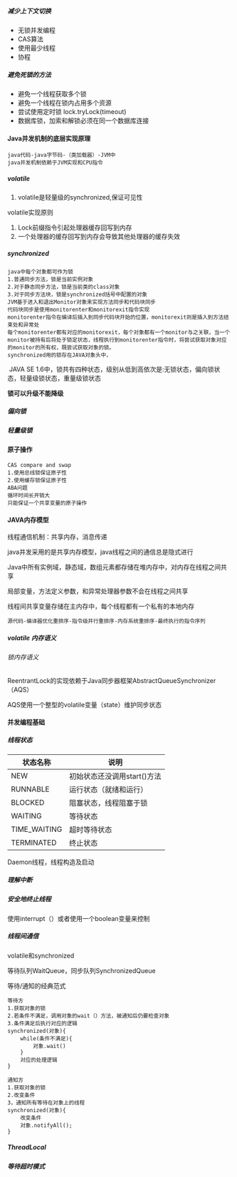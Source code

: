 ##### 减少上下文切换

+ 无锁并发编程
+ CAS算法
+ 使用最少线程
+ 协程 

##### 避免死锁的方法

+ 避免一个线程获取多个锁
+ 避免一个线程在锁内占用多个资源
+ 尝试使用定时锁 lock.tryLock(timeout)
+ 数据库锁，加索和解锁必须在同一个数据库连接

#### Java并发机制的底层实现原理

``` 
java代码-java字节码-（类加载器）-JVM中
java并发机制依赖于JVM实现和CPU指令
```

##### volatile

1. volatile是轻量级的synchronized,保证可见性

volatile实现原则

1. Lock前缀指令引起处理器缓存回写到内存
2. 一个处理器的缓存回写到内存会导致其他处理器的缓存失效

##### synchronized

``` 
java中每个对象都可作为锁
1.普通同步方法，锁是当前实例对象
2.对于静态同步方法，锁是当前类的class对象
3.对于同步方法块，锁是synchronized括号中配置的对象
JVM基于进入和退出Monitor对象来实现方法同步和代码块同步
代码块同步是使用monitorenter和monitorexit指令实现
monitorenter指令在编译后插入到同步代码块开始的位置，monitorexit则是插入到方法结束处和异常处
每个monitorenter都有对应的monitorexit，每个对象都有一个monitor与之关联，当一个monitor被持有后将处于锁定状态，线程执行到monitorenter指令时，将尝试获取对象对应的monitor的所有权，既尝试获取对象的锁。
synchronized用的锁存在JAVA对象头中，
```

​	JAVA SE 1.6中，锁共有四种状态，级别从低到高依次是:无锁状态，偏向锁状态，轻量级锁状态，重量级锁状态

**锁可以升级不能降级**

##### 偏向锁

##### 轻量级锁

#### 原子操作

``` 
CAS compare and swap
1.使用总线锁保证原子性
2.使用缓存锁保证原子性
ABA问题
循环时间长开销大
只能保证一个共享变量的原子操作
```

#### JAVA内存模型

线程通信机制：共享内存，消息传递

java并发采用的是共享内存模型，java线程之间的通信总是隐式进行

Java中所有实例域，静态域，数组元素都存储在堆内存中，对内存在线程之间共享

局部变量，方法定义参数，和异常处理器参数不会在线程之间共享

线程间共享变量存储在主内存中，每个线程都有一个私有的本地内存

``` 
源代码-编译器优化重排序-指令级并行重排序-内存系统重排序-最终执行的指令序列
```

##### volatile 内存语义

###### 锁内存语义

ReentrantLock的实现依赖于Java同步器框架AbstractQueueSynchronizer（AQS）

AQS使用一个整型的volatile变量（state）维护同步状态

#### 并发编程基础

##### 线程状态

| 状态名称     | 说明                        |
| ------------ | --------------------------- |
| NEW          | 初始状态还没调用start()方法 |
| RUNNABLE     | 运行状态（就绪和运行）      |
| BLOCKED      | 阻塞状态，线程阻塞于锁      |
| WAITING      | 等待状态                    |
| TIME_WAITING | 超时等待状态                |
| TERMINATED   | 终止状态                    |

Daemon线程，线程构造及启动

##### 理解中断

##### 安全地终止线程

使用interrupt（）或者使用一个boolean变量来控制

##### 线程间通信

volatile和synchronized

等待队列WaitQueue，同步队列SynchronizedQueue

等待/通知的经典范式

```
等待方
1.获取对象的锁
2.若条件不满足，调用对象的wait（）方法，被通知后仍要检查对象
3.条件满足后执行对应的逻辑
synchronized(对象){
	while(条件不满足){
		对象.wait()
	}
	对应的处理逻辑
}
```

``` 
通知方
1.获取对象的锁
2.改变条件
3，通知所有等待在对象上的线程
synchronized(对象){
	改变条件
	对象.notifyAll();
}
```

##### ThreadLocal

##### 等待超时模式

